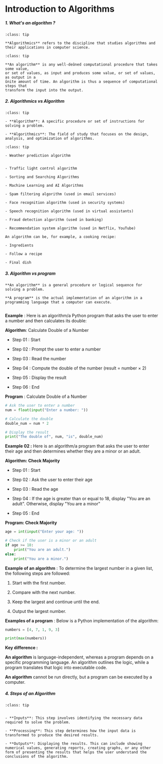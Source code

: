 # Introduction to Algorithms



##### 1.  What's an algorithm ?

```{admonition} <font color='blue'>Algorithmics</font>
:class: tip

**Algorithmics** refers to the discipline that studies algorithms and their applications in computer science.

```

```{admonition} <font color='blue'> Algorithm </font>
:class: tip

**An algorithm** is any well-deûned computational procedure that takes some value,
or set of values, as input and produces some value, or set of values, as output in a
ûnite amount of time. An algorithm is thus a sequence of computational steps that
transform the input into the output.

```

##### 2.  Algorithmics vs Algorithm

```{admonition} <font color='blue'>Algorithmics vs Algorithm</font>
:class: tip

- **Algorithm**: A specific procedure or set of instructions for solving a problem.

- **Algorithmics**: The field of study that focuses on the design, analysis, and optimization of algorithms.
```



```{admonition} <font color='blue'>Examples of Algorithms</font>
:class: tip

- Weather prediction algorithm


- Traffic light control algorithm

- Sorting and Searching Algorithms

- Machine Learning and AI Algorithms

- Spam filtering algorithm (used in email services)

- Face recognition algorithm (used in security systems)

- Speech recognition algorithm (used in virtual assistants)

- Fraud detection algorithm (used in banking)

- Recommendation system algorithm (used in Netflix, YouTube)

An algorithm can be, for example, a cooking recipe:

- Ingredients

- Follow a recipe

- Final dish

```

##### 3. Algorithm vs program

```{admonition} algorithm vs program
**An algorithm** is a general procedure or logical sequence for solving a problem.

**A program** is the actual implementation of an algorithm in a programming language that a computer can execute.


```

**Example** : Here is an algorithm/a Python program that asks the user to enter a number and then calculates its double:


**Algorithm**: Calculate Double of a Number

- Step 01 : Start

- Step 02 : Prompt the user to enter a number

- Step 03 : Read the number

- Step 04 : Compute the double of the number (result = number × 2)

- Step 05 : Display the result

- Step 06 : End

**Program** : Calculate Double of a Number

```python
# Ask the user to enter a number
num = float(input("Enter a number: "))

# Calculate the double
double_num = num * 2

# Display the result
print("The double of", num, "is", double_num)
```

**Example 02 :** Here is an algorithm/a program that asks the user to enter their age and then determines whether they are a minor or an adult.

**Algorithm: Check Majority**

- Step 01 : Start

- Step 02 : Ask the user to enter their age

- Step 03 : Read the age

- Step 04 : If the age is greater than or equal to 18, display "You are an adult". Otherwise, display "You are a minor"

- Step 05 : End

**Program: Check Majority**

```Python 
age = int(input("Enter your age: "))

# Check if the user is a minor or an adult
if age >= 18:
    print("You are an adult.")
else:
    print("You are a minor.")
```

**Example of an algorithm** : To determine the largest number in a given list, the following steps are followed:

1. Start with the first number. 

2. Compare with the next number. 

3. Keep the largest and continue until the end. 

4. Output the largest number.

**Examples of a program** : Below is a Python implementation of the algorithm:

```Python 
numbers = [4, 7, 1, 9, 3]

print(max(numbers))

```

**Key difference :**

**An algorithm** is language-independent, whereas a program depends on a specific programming language. An algorithm outlines the logic, while a program translates that logic into executable code. 

**An algorithm** cannot be run directly, but a program can be executed by a computer.

##### 4. Steps of an Algorithm


```{admonition} <font color='blue'> Steps of an Algorithm </font>
:class: tip


- **Inputs**: This step involves identifying the necessary data required to solve the problem.

- **Processing**: This step determines how the input data is transformed to produce the desired results.

- **Outputs**: Displaying the results. This can include showing numerical values, generating reports, creating graphs, or any other form of presenting the results that helps the user understand the conclusions of the algorithm.

```

